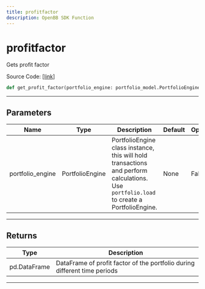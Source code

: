 ```yaml
---
title: profitfactor
description: OpenBB SDK Function
---
```


# profitfactor

Gets profit factor

Source Code: [[link](https://github.com/OpenBB-finance/OpenBBTerminal/tree/main/openbb_terminal/portfolio/portfolio_model.py#L1501)]

```python
def get_profit_factor(portfolio_engine: portfolio_model.PortfolioEngine) -> None
```
---
## Parameters

| Name | Type | Description | Default | Optional |
| ---- | ---- | ----------- | ------- | -------- |
| portfolio_engine | PortfolioEngine | PortfolioEngine class instance, this will hold transactions and perform calculations.<br/>Use `portfolio.load` to create a PortfolioEngine. | None | False |

---
## Returns

| Type | Description |
| ---- | ----------- |
| pd.DataFrame | DataFrame of profit factor of the portfolio during different time periods |

---
